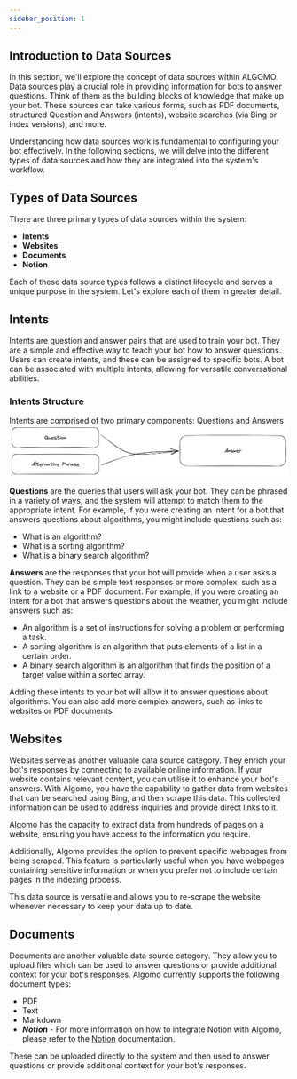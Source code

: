 ```yaml
---
sidebar_position: 1
---
```


## Introduction to Data Sources

In this section, we'll explore the concept of data sources within ALGOMO. Data sources play a crucial role in providing information for bots to answer questions. Think of them as the building blocks of knowledge that make up your bot. These sources can take various forms, such as PDF documents, structured Question and Answers (intents), website searches (via Bing or index versions), and more.

Understanding how data sources work is fundamental to configuring your bot effectively. In the following sections, we will delve into the different types of data sources and how they are integrated into the system's workflow.

## Types of Data Sources

There are three primary types of data sources within the system:

- **Intents**
- **Websites**
- **Documents**
- **Notion**

Each of these data source types follows a distinct lifecycle and serves a unique purpose in the system. Let's explore each of them in greater detail.

## Intents

Intents are question and answer pairs that are used to train your bot. They are a simple and effective way to teach your bot how to answer questions. Users can create intents, and these can be assigned to specific bots. A bot can be associated with multiple intents, allowing for versatile conversational abilities.

### Intents Structure

Intents are comprised of two primary components: Questions and Answers
![Intent Structure](./images/intents.png)

**Questions** are the queries that users will ask your bot. They can be phrased in a variety of ways, and the system will attempt to match them to the appropriate intent. For example, if you were creating an intent for a bot that answers questions about algorithms, you might include questions such as:

- What is an algorithm?
- What is a sorting algorithm?
- What is a binary search algorithm?

**Answers** are the responses that your bot will provide when a user asks a question. They can be simple text responses or more complex, such as a link to a website or a PDF document. For example, if you were creating an intent for a bot that answers questions about the weather, you might include answers such as:

- An algorithm is a set of instructions for solving a problem or performing a task.
- A sorting algorithm is an algorithm that puts elements of a list in a certain order.
- A binary search algorithm is an algorithm that finds the position of a target value within a sorted array.

Adding these intents to your bot will allow it to answer questions about algorithms. You can also add more complex answers, such as links to websites or PDF documents.

## Websites

Websites serve as another valuable data source category. They enrich your bot's responses by connecting to available online information. If your website contains relevant content, you can utilise it to enhance your bot's answers. With Algomo, you have the capability to gather data from websites that can be searched using Bing, and then scrape this data. This collected information can be used to address inquiries and provide direct links to it.

Algomo has the capacity to extract data from hundreds of pages on a website, ensuring you have access to the information you require.

Additionally, Algomo provides the option to prevent specific webpages from being scraped. This feature is particularly useful when you have webpages containing sensitive information or when you prefer not to include certain pages in the indexing process.

This data source is versatile and allows you to re-scrape the website whenever necessary to keep your data up to date.

## Documents

Documents are another valuable data source category. They allow you to upload files which can be used to answer questions or provide additional context for your bot's responses.
Algomo currently supports the following document types:

- PDF
- Text
- Markdown
- **_Notion_** - For more information on how to integrate Notion with Algomo, please refer to the [Notion](./Create/Add%20/Notion.md) documentation.

These can be uploaded directly to the system and then used to answer questions or provide additional context for your bot's responses.
